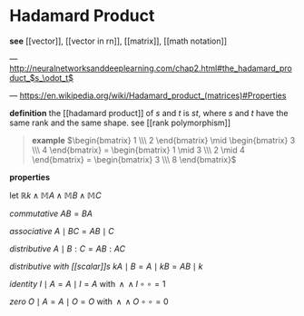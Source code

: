 # Hadamard Product

**see** [[vector]], [[vector in rn]], [[matrix]], [[math notation]]

&mdash; <http://neuralnetworksanddeeplearning.com/chap2.html#the_hadamard_product_$s_\odot_t$>

&mdash; <https://en.wikipedia.org/wiki/Hadamard_product_(matrices)#Properties>

**definition** the [[hadamard product]] of $s$ and $t$ is $st$, where $s$ and $t$ have the same rank and the same shape. see [[rank polymorphism]]

> **example** $\begin{bmatrix} 1 \\\ 2 \end{bmatrix} \mid \begin{bmatrix} 3 \\\ 4 \end{bmatrix} = \begin{bmatrix} 1 \mid 3 \\\ 2 \mid 4 \end{bmatrix} = \begin{bmatrix} 3 \\\ 8 \end{bmatrix}$

**properties**

let $\mathbb R k \land \mathbb M A \land \mathbb M B \land \mathbb M C$

_commutative_ $AB = BA$

_associative_ $A \mid BC = AB \mid C$

_distributive_ $A \mid B : C = AB : AC$

_distributive with [[scalar]]s_ $kA \mid B = A \mid kB = AB \mid k$

_identity_ $I \mid A = A \mid I = A$ with $\,\land \,\land I \circ \circ = 1$

_zero_ $O \mid A = A \mid O = O$ with $\,\land \,\land O \circ \circ = 0$
